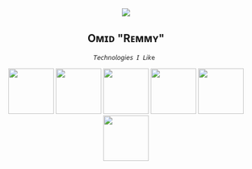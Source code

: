 <div align="center">
<img widhth=77% src="https://media1.giphy.com/media/bJ4TVNYNUympPgcpem/giphy.gif](https://i.ytimg.com/vi/wc2yHJdEsbA/maxresdefault.jpg" />
<br>
  <h2 align="center"> Oᴍɪᴅ "Rᴇᴍᴍʏ" </h2>
 
  
    𝘛𝘦𝘤𝘩𝘯𝘰𝘭𝘰𝘨𝘪𝘦𝘴 𝘐 𝘓𝘪𝘬e 
  <img src="https://icons8.com/icon/t7vIvDXazOGO/rust-programming-language" width="90em">
<img src="https://img.icons8.com/nolan/344/linux--v2.png" width="90em">
<img src="https://img.icons8.com/nolan/344/git.png" width="90em">
<img src="https://img.icons8.com/nolan/344/python.png" width= 90rem">
<img src="https://img.icons8.com/nolan/344/js.png" width="90rem">
<img src="https://img.icons8.com/plasticine/344/bash.png" width="90rem">

 <br>
  <br>
                                                                       <br>
                                                                       <br>


